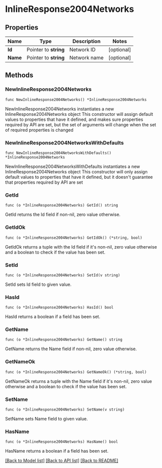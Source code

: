 # InlineResponse2004Networks

## Properties

Name | Type | Description | Notes
------------ | ------------- | ------------- | -------------
**Id** | Pointer to **string** | Network ID | [optional] 
**Name** | Pointer to **string** | Network name | [optional] 

## Methods

### NewInlineResponse2004Networks

`func NewInlineResponse2004Networks() *InlineResponse2004Networks`

NewInlineResponse2004Networks instantiates a new InlineResponse2004Networks object
This constructor will assign default values to properties that have it defined,
and makes sure properties required by API are set, but the set of arguments
will change when the set of required properties is changed

### NewInlineResponse2004NetworksWithDefaults

`func NewInlineResponse2004NetworksWithDefaults() *InlineResponse2004Networks`

NewInlineResponse2004NetworksWithDefaults instantiates a new InlineResponse2004Networks object
This constructor will only assign default values to properties that have it defined,
but it doesn't guarantee that properties required by API are set

### GetId

`func (o *InlineResponse2004Networks) GetId() string`

GetId returns the Id field if non-nil, zero value otherwise.

### GetIdOk

`func (o *InlineResponse2004Networks) GetIdOk() (*string, bool)`

GetIdOk returns a tuple with the Id field if it's non-nil, zero value otherwise
and a boolean to check if the value has been set.

### SetId

`func (o *InlineResponse2004Networks) SetId(v string)`

SetId sets Id field to given value.

### HasId

`func (o *InlineResponse2004Networks) HasId() bool`

HasId returns a boolean if a field has been set.

### GetName

`func (o *InlineResponse2004Networks) GetName() string`

GetName returns the Name field if non-nil, zero value otherwise.

### GetNameOk

`func (o *InlineResponse2004Networks) GetNameOk() (*string, bool)`

GetNameOk returns a tuple with the Name field if it's non-nil, zero value otherwise
and a boolean to check if the value has been set.

### SetName

`func (o *InlineResponse2004Networks) SetName(v string)`

SetName sets Name field to given value.

### HasName

`func (o *InlineResponse2004Networks) HasName() bool`

HasName returns a boolean if a field has been set.


[[Back to Model list]](../README.md#documentation-for-models) [[Back to API list]](../README.md#documentation-for-api-endpoints) [[Back to README]](../README.md)


